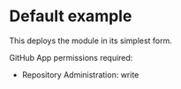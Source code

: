 # Default example

This deploys the module in its simplest form.

GitHub App permissions required:

- Repository Administration: write
